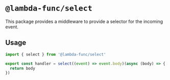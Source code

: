 # `@lambda-func/select`

This package provides a middleware to provide a selector for the incoming event.

## Usage

```typescript
import { select } from '@lambda-func/select'

export const handler = select((event) => event.body)(async (body) => {
  return body
})
```
